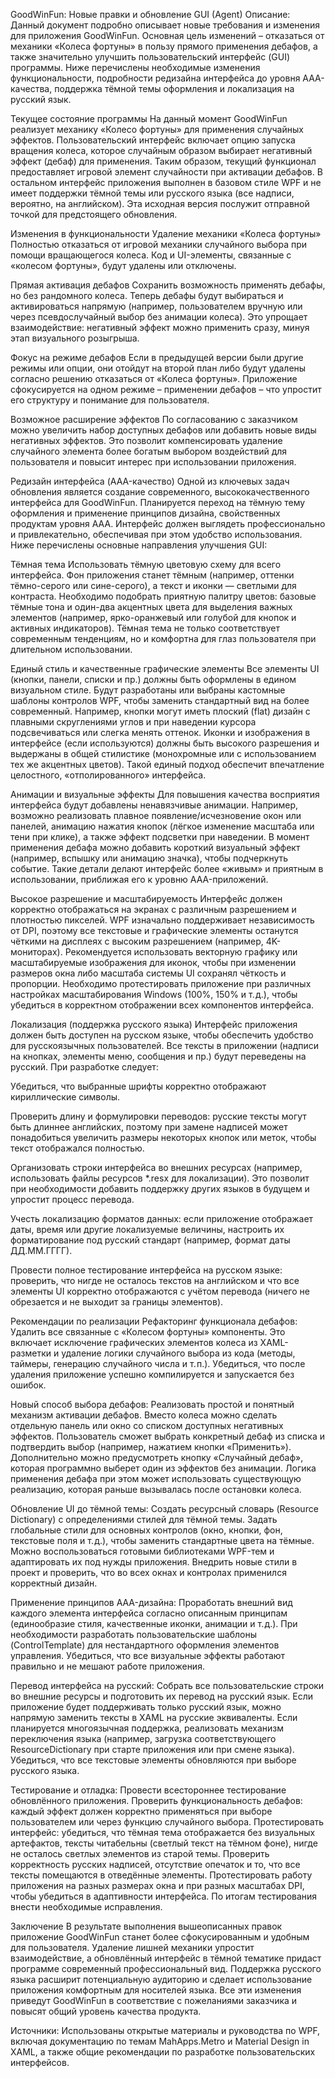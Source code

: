 GoodWinFun: Новые правки и обновление GUI (Agent)
Описание: Данный документ подробно описывает новые требования и изменения для приложения GoodWinFun. Основная цель изменений – отказаться от механики «Колеса фортуны» в пользу прямого применения дебафов, а также значительно улучшить пользовательский интерфейс (GUI) программы. Ниже перечислены необходимые изменения функциональности, подробности редизайна интерфейса до уровня AAA-качества, поддержка тёмной темы оформления и локализация на русский язык.

Текущее состояние программы
На данный момент GoodWinFun реализует механику «Колесо фортуны» для применения случайных эффектов. Пользовательский интерфейс включает опцию запуска вращения колеса, которое случайным образом выбирает негативный эффект (дебаф) для применения. Таким образом, текущий функционал предоставляет игровой элемент случайности при активации дебафов. В остальном интерфейс приложения выполнен в базовом стиле WPF и не имеет поддержки тёмной темы или русского языка (все надписи, вероятно, на английском). Эта исходная версия послужит отправной точкой для предстоящего обновления.

Изменения в функциональности
Удаление механики «Колеса фортуны»
Полностью отказаться от игровой механики случайного выбора при помощи вращающегося колеса. Код и UI-элементы, связанные с «колесом фортуны», будут удалены или отключены.

Прямая активация дебафов
Сохранить возможность применять дебафы, но без рандомного колеса. Теперь дебафы будут выбираться и активироваться напрямую (например, пользователем вручную или через псевдослучайный выбор без анимации колеса). Это упрощает взаимодействие: негативный эффект можно применить сразу, минуя этап визуального розыгрыша.

Фокус на режиме дебафов
Если в предыдущей версии были другие режимы или опции, они отойдут на второй план либо будут удалены согласно решению отказаться от «Колеса фортуны». Приложение сфокусируется на одном режиме – применении дебафов – что упростит его структуру и понимание для пользователя.

Возможное расширение эффектов
По согласованию с заказчиком можно увеличить набор доступных дебафов или добавить новые виды негативных эффектов. Это позволит компенсировать удаление случайного элемента более богатым выбором воздействий для пользователя и повысит интерес при использовании приложения.

Редизайн интерфейса (AAA-качество)
Одной из ключевых задач обновления является создание современного, высококачественного интерфейса для GoodWinFun. Планируется переход на тёмную тему оформления и применение принципов дизайна, свойственных продуктам уровня AAA. Интерфейс должен выглядеть профессионально и привлекательно, обеспечивая при этом удобство использования. Ниже перечислены основные направления улучшения GUI:

Тёмная тема
Использовать тёмную цветовую схему для всего интерфейса. Фон приложения станет тёмным (например, оттенки тёмно-серого или сине-серого), а текст и иконки — светлыми для контраста. Необходимо подобрать приятную палитру цветов: базовые тёмные тона и один-два акцентных цвета для выделения важных элементов (например, ярко-оранжевый или голубой для кнопок и активных индикаторов). Тёмная тема не только соответствует современным тенденциям, но и комфортна для глаз пользователя при длительном использовании.

Единый стиль и качественные графические элементы
Все элементы UI (кнопки, панели, списки и пр.) должны быть оформлены в едином визуальном стиле. Будут разработаны или выбраны кастомные шаблоны контролов WPF, чтобы заменить стандартный вид на более современный. Например, кнопки могут иметь плоский (flat) дизайн с плавными скруглениями углов и при наведении курсора подсвечиваться или слегка менять оттенок. Иконки и изображения в интерфейсе (если используются) должны быть высокого разрешения и выдержаны в общей стилистике (монохромные или с использованием тех же акцентных цветов). Такой единый подход обеспечит впечатление целостного, «отполированного» интерфейса.

Анимации и визуальные эффекты
Для повышения качества восприятия интерфейса будут добавлены ненавязчивые анимации. Например, возможно реализовать плавное появление/исчезновение окон или панелей, анимацию нажатия кнопок (лёгкое изменение масштаба или тени при клике), а также эффект подсветки при наведении. В момент применения дебафа можно добавить короткий визуальный эффект (например, вспышку или анимацию значка), чтобы подчеркнуть событие. Такие детали делают интерфейс более «живым» и приятным в использовании, приближая его к уровню AAA-приложений.

Высокое разрешение и масштабируемость
Интерфейс должен корректно отображаться на экранах с различным разрешением и плотностью пикселей. WPF изначально поддерживает независимость от DPI, поэтому все текстовые и графические элементы останутся чёткими на дисплеях с высоким разрешением (например, 4K-мониторах). Рекомендуется использовать векторную графику или масштабируемые изображения для иконок, чтобы при изменении размеров окна либо масштаба системы UI сохранял чёткость и пропорции. Необходимо протестировать приложение при различных настройках масштабирования Windows (100%, 150% и т. д.), чтобы убедиться в корректном отображении всех компонентов интерфейса.

Локализация (поддержка русского языка)
Интерфейс приложения должен быть доступен на русском языке, чтобы обеспечить удобство для русскоязычных пользователей. Все тексты в приложении (надписи на кнопках, элементы меню, сообщения и пр.) будут переведены на русский. При разработке следует:

Убедиться, что выбранные шрифты корректно отображают кириллические символы.

Проверить длину и формулировки переводов: русские тексты могут быть длиннее английских, поэтому при замене надписей может понадобиться увеличить размеры некоторых кнопок или меток, чтобы текст отображался полностью.

Организовать строки интерфейса во внешних ресурсах (например, использовать файлы ресурсов *.resx для локализации). Это позволит при необходимости добавить поддержку других языков в будущем и упростит процесс перевода.

Учесть локализацию форматов данных: если приложение отображает даты, время или другие локализуемые величины, настроить их форматирование под русский стандарт (например, формат даты ДД.MM.ГГГГ).

Провести полное тестирование интерфейса на русском языке: проверить, что нигде не осталось текстов на английском и что все элементы UI корректно отображаются с учётом перевода (ничего не обрезается и не выходит за границы элементов).

Рекомендации по реализации
Рефакторинг функционала дебафов:
Удалить все связанные с «Колесом фортуны» компоненты. Это включает исключение графических элементов колеса из XAML-разметки и удаление логики случайного выбора из кода (методы, таймеры, генерацию случайного числа и т. п.). Убедиться, что после удаления приложение успешно компилируется и запускается без ошибок.

Новый способ выбора дебафов:
Реализовать простой и понятный механизм активации дебафов. Вместо колеса можно сделать отдельную панель или окно со списком доступных негативных эффектов. Пользователь сможет выбрать конкретный дебаф из списка и подтвердить выбор (например, нажатием кнопки «Применить»). Дополнительно можно предусмотреть кнопку «Случайный дебаф», которая программно выберет один из эффектов без анимации. Логика применения дебафа при этом может использовать существующую реализацию, которая раньше вызывалась после остановки колеса.

Обновление UI до тёмной темы:
Создать ресурсный словарь (Resource Dictionary) с определениями стилей для тёмной темы. Задать глобальные стили для основных контролов (окно, кнопки, фон, текстовые поля и т. д.), чтобы заменить стандартные цвета на тёмные. Можно воспользоваться готовыми библиотеками WPF-тем и адаптировать их под нужды приложения. Внедрить новые стили в проект и проверить, что во всех окнах и контролах применился корректный дизайн.

Применение принципов AAA-дизайна:
Проработать внешний вид каждого элемента интерфейса согласно описанным принципам (единообразие стиля, качественные иконки, анимации и т. д.). При необходимости разработать пользовательские шаблоны (ControlTemplate) для нестандартного оформления элементов управления. Убедиться, что все визуальные эффекты работают правильно и не мешают работе приложения.

Перевод интерфейса на русский:
Собрать все пользовательские строки во внешние ресурсы и подготовить их перевод на русский язык. Если приложение будет поддерживать только русский язык, можно напрямую заменить тексты в XAML на русские эквиваленты. Если планируется многоязычная поддержка, реализовать механизм переключения языка (например, загрузка соответствующего ResourceDictionary при старте приложения или при смене языка). Убедиться, что все текстовые элементы обновляются при выборе русского языка.

Тестирование и отладка:
Провести всестороннее тестирование обновлённого приложения. Проверить функциональность дебафов: каждый эффект должен корректно применяться при выборе пользователем или через функцию случайного выбора. Протестировать интерфейс: убедиться, что тёмная тема отображается без визуальных артефактов, тексты читабельны (светлый текст на тёмном фоне), нигде не осталось светлых элементов из старой темы. Проверить корректность русских надписей, отсутствие опечаток и то, что все тексты помещаются в отведённые элементы. Протестировать работу приложения на разных размерах окна и при разных масштабах DPI, чтобы убедиться в адаптивности интерфейса. По итогам тестирования внести необходимые исправления.

Заключение
В результате выполнения вышеописанных правок приложение GoodWinFun станет более сфокусированным и удобным для пользователя. Удаление лишней механики упростит взаимодействие, а обновлённый интерфейс в тёмной тематике придаст программе современный профессиональный вид. Поддержка русского языка расширит потенциальную аудиторию и сделает использование приложения комфортным для носителей языка. Все эти изменения приведут GoodWinFun в соответствие с пожеланиями заказчика и повысят общий уровень качества продукта.

Источники:
Использованы открытые материалы и руководства по WPF, включая документацию по темам MahApps.Metro и Material Design in XAML, а также общие рекомендации по разработке пользовательских интерфейсов.
